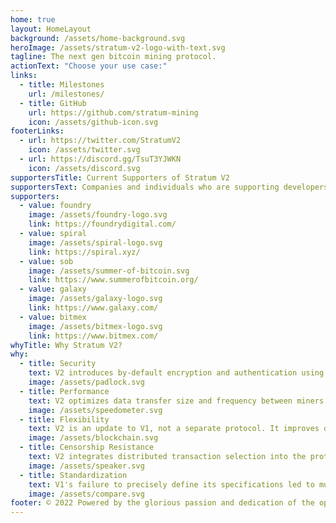 ```yaml
---
home: true
layout: HomeLayout
background: /assets/home-background.svg
heroImage: /assets/stratum-v2-logo-with-text.svg
tagline: The next gen bitcoin mining protocol.
actionText: "Choose your use case:"
links:
  - title: Milestones
    url: /milestones/
  - title: GitHub
    url: https://github.com/stratum-mining
    icon: /assets/github-icon.svg
footerLinks:
  - url: https://twitter.com/StratumV2
    icon: /assets/twitter.svg
  - url: https://discord.gg/TsuT3YJWKN
    icon: /assets/discord.svg
supportersTitle: Current Supporters of Stratum V2
supportersText: Companies and individuals who are supporting developers working on Stratum V2 community implementation.
supporters:
  - value: foundry
    image: /assets/foundry-logo.svg
    link: https://foundrydigital.com/
  - value: spiral
    image: /assets/spiral-logo.svg
    link: https://spiral.xyz/
  - value: sob
    image: /assets/summer-of-bitcoin.svg
    link: https://www.summerofbitcoin.org/
  - value: galaxy
    image: /assets/galaxy-logo.svg
    link: https://www.galaxy.com/
  - value: bitmex
    image: /assets/bitmex-logo.svg
    link: https://www.bitmex.com/
whyTitle: Why Stratum V2?
why:
  - title: Security
    text: V2 introduces by-default encryption and authentication using the NOISE protocol, hardening the Stratum protocol against v1’s known man-in-the-middle attack vectors.
    image: /assets/padlock.svg
  - title: Performance
    text: V2 optimizes data transfer size and frequency between miners, proxies, & pool operators. Faster, more efficient communication means higher submission rates and reduced variance in hash rate (in turn, miner payouts).
    image: /assets/speedometer.svg
  - title: Flexibility
    text: V2 is an update to V1, not a separate protocol. It improves on the logic and framework of V1, allowing for incremental and modular improvements by miners and mining pools currently using stratum V1. Critically, v1 implementations can efficiently communicate with v2 implementations with minimal tradeoffs via either pool or client side proxy translations.
    image: /assets/blockchain.svg
  - title: Censorship Resistance
    text: V2 integrates distributed transaction selection into the protocol itself. End-miners can build and select their own transactions sets and block templates, further decentralizing the Bitcoin Network.
    image: /assets/speaker.svg
  - title: Standardization
    text: V1's failure to precisely define its specifications led to multiple semicompatible implementations with varying dialects. Stratum V2 precisely defines its protocol parameters to ensure cross-compatibility between and among pools and end-mining devices.
    image: /assets/compare.svg
footer: © 2022 Powered by the glorious passion and dedication of the open-source bitcoin community.
---
```

